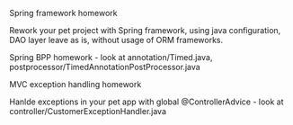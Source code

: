 Spring framework homework

Rework your pet project with Spring framework, using java configuration, DAO layer leave as is, without usage of ORM frameworks.


Spring BPP homework - look at annotation/Timed.java, postprocessor/TimedAnnotationPostProcessor.java


MVC exception handling homework

Hanlde exceptions in your pet app with global @ControllerAdvice - look at controller/CustomerExceptionHandler.java

